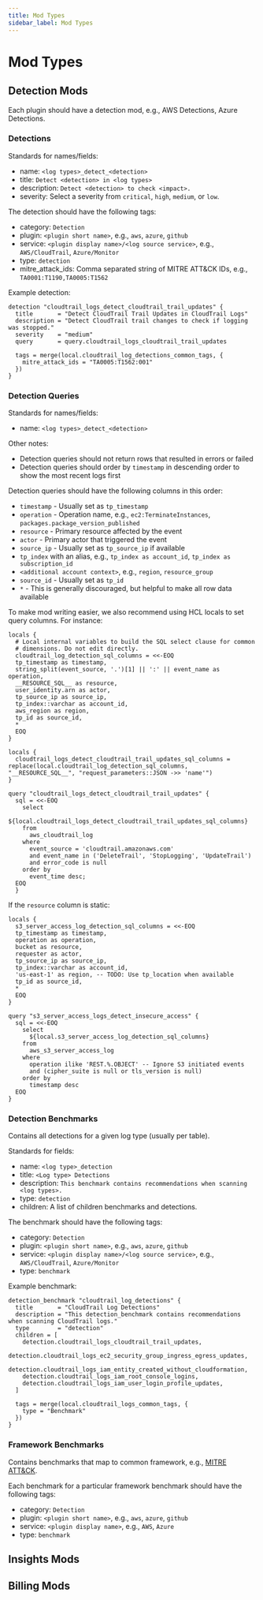 ```yaml
---
title: Mod Types
sidebar_label: Mod Types
---
```


# Mod Types

## Detection Mods

Each plugin should have a detection mod, e.g., AWS Detections, Azure Detections.

### Detections

Standards for names/fields:

- name: `<log types>_detect_<detection>`
- title: `Detect <detection> in <log types>`
- description: `Detect <detection> to check <impact>.`
- severity: Select a severity from `critical`, `high`, `medium`, or `low`.

The detection should have the following tags:

- category: `Detection`
- plugin: `<plugin short name>`, e.g., `aws`, `azure`, `github`
- service: `<plugin display name>/<log source service>`, e.g., `AWS/CloudTrail`, `Azure/Monitor`
- type: `detection`
- mitre_attack_ids: Comma separated string of MITRE ATT&CK IDs, e.g., ``TA0001:T1190,TA0005:T1562``

Example detection:

```hcl
detection "cloudtrail_logs_detect_cloudtrail_trail_updates" {
  title       = "Detect CloudTrail Trail Updates in CloudTrail Logs"
  description = "Detect CloudTrail trail changes to check if logging was stopped."
  severity    = "medium"
  query       = query.cloudtrail_logs_cloudtrail_trail_updates

  tags = merge(local.cloudtrail_log_detections_common_tags, {
    mitre_attack_ids = "TA0005:T1562:001"
  })
}
```

### Detection Queries

Standards for names/fields:

- name: `<log types>_detect_<detection>`

Other notes:

- Detection queries should not return rows that resulted in errors or failed
- Detection queries should order by `timestamp` in descending order to show the most recent logs first

Detection queries should have the following columns in this order:

- `timestamp` - Usually set as `tp_timestamp`
- `operation` - Operation name, e.g., `ec2:TerminateInstances`, `packages.package_version_published`
- `resource` - Primary resource affected by the event
- `actor` - Primary actor that triggered the event
- `source_ip` - Usually set as `tp_source_ip` if available
- `tp_index` with an alias, e.g., `tp_index as account_id`, `tp_index as subscription_id`
- `<additional account context>`, e.g., `region`, `resource_group`
- `source_id` - Usually set as `tp_id`
- `*` - This is generally discouraged, but helpful to make all row data available

To make mod writing easier, we also recommend using HCL locals to set query columns. For instance:

```hcl
locals {
  # Local internal variables to build the SQL select clause for common
  # dimensions. Do not edit directly.
  cloudtrail_log_detection_sql_columns = <<-EOQ
  tp_timestamp as timestamp,
  string_split(event_source, '.')[1] || ':' || event_name as operation,
  __RESOURCE_SQL__ as resource,
  user_identity.arn as actor,
  tp_source_ip as source_ip,
  tp_index::varchar as account_id,
  aws_region as region,
  tp_id as source_id,
  *
  EOQ
}

locals {
  cloudtrail_logs_detect_cloudtrail_trail_updates_sql_columns = replace(local.cloudtrail_log_detection_sql_columns, "__RESOURCE_SQL__", "request_parameters::JSON ->> 'name'")
}

query "cloudtrail_logs_detect_cloudtrail_trail_updates" {
  sql = <<-EOQ
    select
      ${local.cloudtrail_logs_detect_cloudtrail_trail_updates_sql_columns}
    from
      aws_cloudtrail_log
    where
      event_source = 'cloudtrail.amazonaws.com'
      and event_name in ('DeleteTrail', 'StopLogging', 'UpdateTrail')
      and error_code is null
    order by
      event_time desc;
  EOQ
  }
```

If the `resource` column is static:

```hcl
locals {
  s3_server_access_log_detection_sql_columns = <<-EOQ
  tp_timestamp as timestamp,
  operation as operation,
  bucket as resource,
  requester as actor,
  tp_source_ip as source_ip,
  tp_index::varchar as account_id,
  'us-east-1' as region, -- TODO: Use tp_location when available
  tp_id as source_id,
  *
  EOQ
}

query "s3_server_access_logs_detect_insecure_access" {
  sql = <<-EOQ
    select
      ${local.s3_server_access_log_detection_sql_columns}
    from
      aws_s3_server_access_log
    where
      operation ilike 'REST.%.OBJECT' -- Ignore S3 initiated events
      and (cipher_suite is null or tls_version is null)
    order by
      timestamp desc
  EOQ
}
```

### Detection Benchmarks

Contains all detections for a given log type (usually per table).

Standards for fields:

- name: `<log type>_detection`
- title: `<Log type> Detections`
- description: `This benchmark contains recommendations when scanning <log types>.`
- type: `detection`
- children: A list of children benchmarks and detections.

The benchmark should have the following tags:

- category: `Detection`
- plugin: `<plugin short name>`, e.g., `aws`, `azure`, `github`
- service: `<plugin display name>/<log source service>`, e.g., `AWS/CloudTrail`, `Azure/Monitor`
- type: `benchmark`

Example benchmark:

```hcl
detection_benchmark "cloudtrail_log_detections" {
  title       = "CloudTrail Log Detections"
  description = "This detection_benchmark contains recommendations when scanning CloudTrail logs."
  type        = "detection"
  children = [
    detection.cloudtrail_logs_cloudtrail_trail_updates,
    detection.cloudtrail_logs_ec2_security_group_ingress_egress_updates,
    detection.cloudtrail_logs_iam_entity_created_without_cloudformation,
    detection.cloudtrail_logs_iam_root_console_logins,
    detection.cloudtrail_logs_iam_user_login_profile_updates,
  ]

  tags = merge(local.cloudtrail_logs_common_tags, {
    type = "Benchmark"
  })
}
```

### Framework Benchmarks

Contains benchmarks that map to common framework, e.g., [MITRE ATT&CK](https://attack.mitre.org/).

Each benchmark for a particular framework benchmark should have the following tags:

- category: `Detection`
- plugin: `<plugin short name>`, e.g., `aws`, `azure`, `github`
- service: `<plugin display name>`, e.g., `AWS`, `Azure`
- type: `benchmark`

## Insights Mods

## Billing Mods

